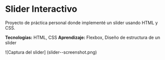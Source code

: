 # Slider Interactivo

Proyecto de práctica personal donde implementé un slider usando HTML y CSS.

**Tecnologías:** HTML, CSS
**Aprendizaje:** Flexbox, Diseño de estructura de un slider

![Captura del slider] (slider--screenshot.png)